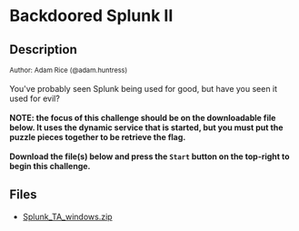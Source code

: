 # Backdoored Splunk II

## Description

<small>Author: Adam Rice (@adam.huntress)</small><br><br>You've probably seen Splunk being used for good, but have you seen it used for evil? <br><br> <b>NOTE: the focus of this challenge should be on the downloadable file below. It uses the dynamic service that is started,  but you must put the puzzle pieces together to be retrieve the flag.</b> <br><br> <b>Download the file(s) below and press the <code>Start</code> button on the top-right to begin this challenge.</b>


## Files

* [Splunk_TA_windows.zip](files/Splunk_TA_windows.zip)

